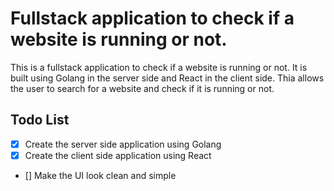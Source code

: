 # Fullstack application to check if a website is running or not.
This is a fullstack application to check if a website is running or not. It is built using Golang in the server side and React in the client side. Thia allows the user to search for a website and check if it is running or not. 

## Todo List
- [x] Create the server side application using Golang
- [x] Create the client side application using React
- [] Make the UI look clean and simple